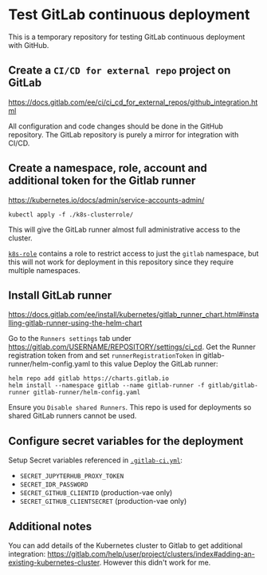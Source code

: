 # Test GitLab continuous deployment

This is a temporary repository for testing GitLab continuous deployment with GitHub.


## Create a `CI/CD for external repo` project on GitLab

https://docs.gitlab.com/ee/ci/ci_cd_for_external_repos/github_integration.html

All configuration and code changes should be done in the GitHub repository.
The GitLab repository is purely a mirror for integration with CI/CD.


## Create a namespace, role, account and additional token for the Gitlab runner

https://kubernetes.io/docs/admin/service-accounts-admin/

    kubectl apply -f ./k8s-clusterrole/

This will give the GitLab runner almost full administrative access to the cluster.

[`k8s-role`](./k8s-role/) contains a role to restrict access to just the `gitlab` namespace, but this will not work for deployment in this repository since they require multiple namespaces.


## Install GitLab runner

https://docs.gitlab.com/ee/install/kubernetes/gitlab_runner_chart.html#installing-gitlab-runner-using-the-helm-chart

Go to the `Runners settings` tab under https://gitlab.com/USERNAME/REPOSITORY/settings/ci_cd.
Get the Runner registration token from and set `runnerRegistrationToken` in gitlab-runner/helm-config.yaml to this value
Deploy the GitLab runner:

    helm repo add gitlab https://charts.gitlab.io
    helm install --namespace gitlab --name gitlab-runner -f gitlab/gitlab-runner gitlab-runner/helm-config.yaml

Ensure you `Disable shared Runners`.
This repo is used for deployments so shared GitLab runners cannot be used.


## Configure secret variables for the deployment

Setup Secret variables referenced in [`.gitlab-ci.yml`](.gitlab-ci.yml):
- `SECRET_JUPYTERHUB_PROXY_TOKEN`
- `SECRET_IDR_PASSWORD`
- `SECRET_GITHUB_CLIENTID` (production-vae only)
- `SECRET_GITHUB_CLIENTSECRET` (production-vae only)


## Additional notes

You can add details of the Kubernetes cluster to Gitlab to get additional integration: https://gitlab.com/help/user/project/clusters/index#adding-an-existing-kubernetes-cluster.
However this didn't work for me.
